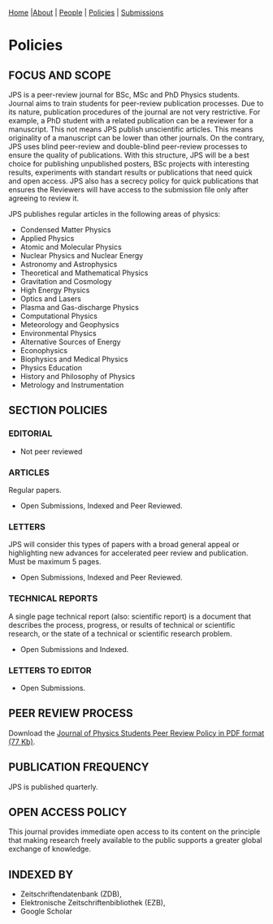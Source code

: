 [Home](index.md) |[About](about.md) | [People](people.md) | [Policies](policies.md) | [Submissions](submissions.md) 

# Policies
## FOCUS AND SCOPE
JPS is a peer-review journal for BSc, MSc and PhD Physics students. Journal aims to train students for peer-review publication processes. Due to its nature, publication procedures of the journal are not very restrictive. For example, a PhD student with a related publication can be a reviewer for a manuscript. This not means JPS publish unscientific articles. This means originality of a manuscript can be lower than other journals. On the contrary, JPS uses blind peer-review and double-blind peer-review processes to ensure the quality of publications. With this structure, JPS will be a best choice for publishing unpublished posters, BSc projects with interesting results, experiments with standart results or publications that need quick and open access. JPS also has a secrecy policy for quick publications that ensures the Reviewers will have access to the submission file only after agreeing to review it.

JPS publishes regular articles in the following areas of physics:

* Condensed Matter Physics
* Applied Physics
* Atomic and Molecular Physics
* Nuclear Physics and Nuclear Energy
* Astronomy and Astrophysics
* Theoretical and Mathematical Physics
* Gravitation and Cosmology
* High Energy Physics
* Optics and Lasers
* Plasma and Gas-discharge Physics
* Computational Physics
* Meteorology and Geophysics
* Environmental Physics
* Alternative Sources of Energy
* Econophysics
* Biophysics and Medical Physics
* Physics Education
* History and Philosophy of Physics
* Metrology and Instrumentation

## SECTION POLICIES

### EDITORIAL
* Not peer reviewed

### ARTICLES
Regular papers.
* Open Submissions, Indexed and Peer Reviewed.

### LETTERS
JPS will consider this types of papers with a broad general appeal or highlighting new advances for accelerated peer review and publication. Must be maximum 5 pages.
* Open Submissions, Indexed and Peer Reviewed.

### TECHNICAL REPORTS
A single page technical report (also: scientific report) is a document that describes the process, progress, or results of technical or scientific research, or the state of a technical or scientific research problem.
* Open Submissions and Indexed.

### LETTERS TO EDITOR
* Open Submissions.

## PEER REVIEW PROCESS
Download the [Journal of Physics Students Peer Review Policy in PDF format (77 Kb)](pdfs/PeerReviewProcess.pdf).

## PUBLICATION FREQUENCY
JPS is published quarterly.

## OPEN ACCESS POLICY
This journal provides immediate open access to its content on the principle that making research freely available to the public supports a greater global exchange of knowledge.

## INDEXED BY
* Zeitschriftendatenbank (ZDB),
* Elektronische Zeitschriftenbibliothek (EZB),
* Google Scholar
